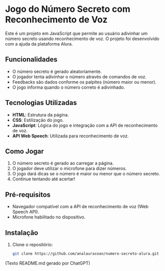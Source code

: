 # Jogo do Número Secreto com Reconhecimento de Voz

Este é um projeto em JavaScript que permite ao usuário adivinhar um número secreto usando reconhecimento de voz. O projeto foi desenvolvido com a ajuda da plataforma Alura.

## Funcionalidades

- O número secreto é gerado aleatoriamente.
- O jogador tenta adivinhar o número através de comandos de voz.
- Feedbacks são dados conforme os palpites (número maior ou menor).
- O jogo informa quando o número correto é adivinhado.

## Tecnologias Utilizadas

- **HTML**: Estrutura da página.
- **CSS**: Estilização do jogo.
- **JavaScript**: Lógica do jogo e integração com a API de reconhecimento de voz.
- **API Web Speech**: Utilizada para reconhecimento de voz.

## Como Jogar

1. O número secreto é gerado ao carregar a página.
2. O jogador deve utilizar o microfone para dizer números.
3. O jogo dará dicas se o número é maior ou menor que o número secreto.
4. Continue tentando até acertar!

## Pré-requisitos

- Navegador compatível com a API de reconhecimento de voz (Web Speech API).
- Microfone habilitado no dispositivo.

## Instalação

1. Clone o repositório:
   ```bash
   git clone https://github.com/analauracoan/numero-secreto-alura.git

(Texto README.md gerado por ChatGPT)
